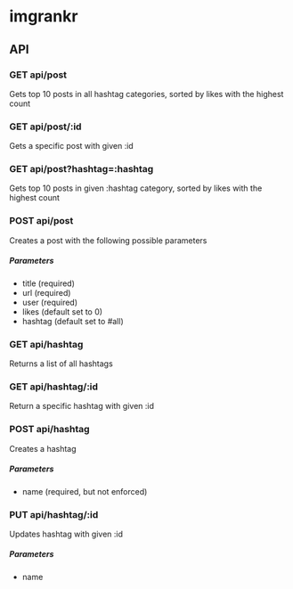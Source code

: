 # imgrankr


## API

### GET api/post

Gets top 10 posts in all hashtag categories, sorted by likes with the highest count

### GET api/post/:id

Gets a specific post with given :id

### GET api/post?hashtag=:hashtag

Gets top 10 posts in given :hashtag category, sorted by likes with the highest count

### POST api/post

Creates a post with the following possible parameters

##### Parameters

- title (required)
- url (required)
- user (required)
- likes (default set to 0)
- hashtag (default set to #all) 


### GET api/hashtag

Returns a list of all hashtags

### GET api/hashtag/:id

Return a specific hashtag with given :id

### POST api/hashtag

Creates a hashtag

##### Parameters

- name (required, but not enforced)

### PUT api/hashtag/:id

Updates hashtag with given :id

##### Parameters

- name

